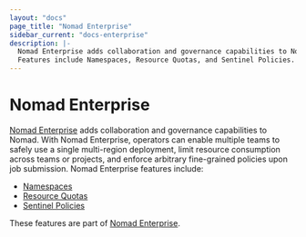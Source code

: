 ```yaml
---
layout: "docs"
page_title: "Nomad Enterprise"
sidebar_current: "docs-enterprise"
description: |-
  Nomad Enterprise adds collaboration and governance capabilities to Nomad.
  Features include Namespaces, Resource Quotas, and Sentinel Policies.
---
```


# Nomad Enterprise

[Nomad Enterprise](https://www.hashicorp.com/products/nomad/) adds collaboration
and governance capabilities to Nomad. With Nomad Enterprise, operators can enable
multiple teams to safely use a single multi-region deployment, limit resource
consumption across teams or projects, and enforce arbitrary fine-grained policies
upon job submission. Nomad Enterprise features include:

- [Namespaces](/docs/enterprise/namespaces/index.html)
- [Resource Quotas](/docs/enterprise/quotas/index.html)
- [Sentinel Policies](/docs/enterprise/sentinel/index.html)

These features are part of [Nomad Enterprise](https://www.hashicorp.com/products/nomad/).
